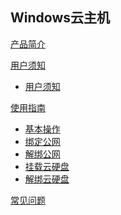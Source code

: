 ## Windows云主机

[产品简介](平台服务/Windows云主机/产品简介/Windows云主机产品简介.md)

[用户须知]()

* [用户须知](平台服务/Windows云主机/用户须知/windows云主机用户须知.md) 

[使用指南]()  

* [基本操作](平台服务/Windows云主机/使用指南/windows云主机基本操作.md)
* [绑定公网](平台服务/Windows云主机/使用指南/绑定公网IP.md)
* [解绑公网](平台服务/Windows云主机/使用指南/解绑公网IP.md)
* [挂载云硬盘](平台服务/Windows云主机/使用指南/挂载云硬盘.md)
* [解绑云硬盘](平台服务/Windows云主机/使用指南/解绑云硬盘.md)  

[常见问题](平台服务/Windows云主机/常见问题/常见问题.md)

